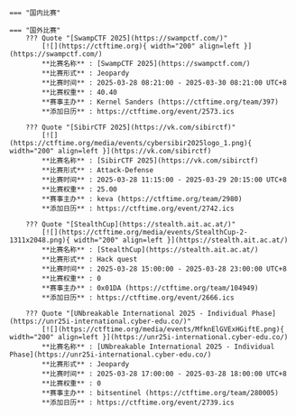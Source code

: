     === "国内比赛"
    
    === "国外比赛"
        ??? Quote "[SwampCTF 2025](https://swampctf.com/)"  
            [![](https://ctftime.org){ width="200" align=left }](https://swampctf.com/)  
            **比赛名称** : [SwampCTF 2025](https://swampctf.com/)  
            **比赛形式** : Jeopardy  
            **比赛时间** : 2025-03-28 08:21:00 - 2025-03-30 08:21:00 UTC+8  
            **比赛权重** : 40.40  
            **赛事主办** : Kernel Sanders (https://ctftime.org/team/397)  
            **添加日历** : https://ctftime.org/event/2573.ics  
            
        ??? Quote "[SibirCTF 2025](https://vk.com/sibirctf)"  
            [![](https://ctftime.org/media/events/cybersibir2025logo_1.png){ width="200" align=left }](https://vk.com/sibirctf)  
            **比赛名称** : [SibirCTF 2025](https://vk.com/sibirctf)  
            **比赛形式** : Attack-Defense  
            **比赛时间** : 2025-03-28 11:15:00 - 2025-03-29 20:15:00 UTC+8  
            **比赛权重** : 25.00  
            **赛事主办** : keva (https://ctftime.org/team/2980)  
            **添加日历** : https://ctftime.org/event/2742.ics  
            
        ??? Quote "[StealthCup](https://stealth.ait.ac.at/)"  
            [![](https://ctftime.org/media/events/StealthCup-2-1311x2048.png){ width="200" align=left }](https://stealth.ait.ac.at/)  
            **比赛名称** : [StealthCup](https://stealth.ait.ac.at/)  
            **比赛形式** : Hack quest  
            **比赛时间** : 2025-03-28 15:00:00 - 2025-03-28 23:00:00 UTC+8  
            **比赛权重** : 0  
            **赛事主办** : 0x01DA (https://ctftime.org/team/104949)  
            **添加日历** : https://ctftime.org/event/2666.ics  
            
        ??? Quote "[UNbreakable International 2025 - Individual Phase](https://unr25i-international.cyber-edu.co/)"  
            [![](https://ctftime.org/media/events/MfknElGVExHGiftE.png){ width="200" align=left }](https://unr25i-international.cyber-edu.co/)  
            **比赛名称** : [UNbreakable International 2025 - Individual Phase](https://unr25i-international.cyber-edu.co/)  
            **比赛形式** : Jeopardy  
            **比赛时间** : 2025-03-28 17:00:00 - 2025-03-28 18:00:00 UTC+8  
            **比赛权重** : 0  
            **赛事主办** : bitsentinel (https://ctftime.org/team/280005)  
            **添加日历** : https://ctftime.org/event/2739.ics  
            